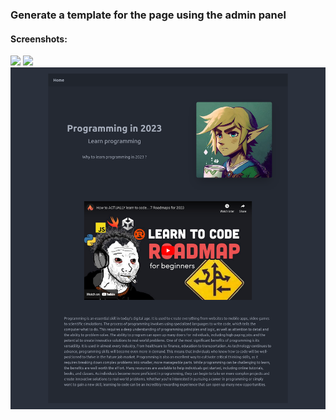 ### Generate a template for the page using the admin panel

#### Screenshots:

<img src="https://cdn.discordapp.com/attachments/905074139327516691/1083817131986133052/image.png">
<img src="https://cdn.discordapp.com/attachments/905074139327516691/1083817936856297655/image.png">
<img src="Screenshot 2023-03-11 at 00-01-13 Epowerx AI.png">
